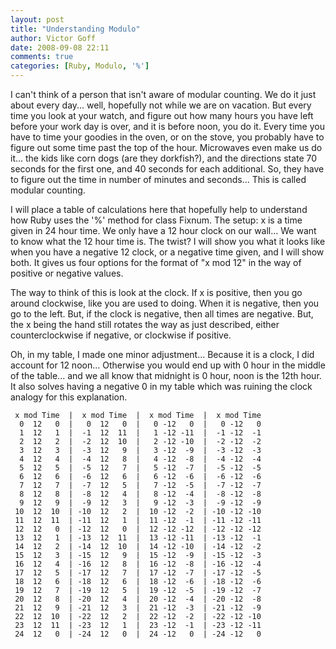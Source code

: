 ```yaml
---
layout: post
title: "Understanding Modulo"
author: Victor Goff
date: 2008-09-08 22:11
comments: true
categories: [Ruby, Modulo, '%']
---
```

I can't think of a person that isn't aware of modular counting.  We do it just about every day... well, hopefully not while we are on vacation.  But every time you look at your watch, and figure out how many hours you have left before your work day is over, and it is before noon, you do it.<!-- more -->  Every time you have to time your goodies in the oven, or on the stove, you probably have to figure out some time past the top of the hour.  Microwaves even make us do it... the kids like corn dogs (are they dorkfish?), and the directions state 70 seconds for the first one, and 40 seconds for each additional.  So, they have to figure out the time in number of minutes and seconds... This is called modular counting.

I will place a table of calculations here that hopefully help to understand how Ruby uses the '%' method for class Fixnum.  The setup:  x is a time given in 24 hour time.  We only have a 12 hour clock on our wall... We want to know what the 12 hour time is.  The twist?  I will show you what it looks like when you have a negative 12 clock, or a negative time given, and I will show both.  It gives us four options for the format of "x mod 12" in the way of positive or negative values.

The way to think of this is look at the clock.  If x is positive, then you go around clockwise, like you are used to doing.  When it is negative, then you go to the left.  But, if the clock is negative, then all times are negative.  But, the x being the hand still rotates the way as just described, either counterclockwise if negative, or clockwise if positive.

Oh, in my table, I made one minor adjustment... Because it is a clock, I did account for 12 noon... Otherwise you would end up with 0 hour in the middle of the table... and we all know that midnight is 0 hour, noon is the 12th hour.  It also solves having a negative 0 in my table which was ruining the clock analogy for this explanation.

``` text Table
 x mod Time  |  x mod Time  |  x mod Time  |  x mod Time   
  0  12   0  |   0  12   0  |   0 -12   0  |   0 -12   0
  1  12   1  |  -1  12  11  |   1 -12 -11  |  -1 -12  -1
  2  12   2  |  -2  12  10  |   2 -12 -10  |  -2 -12  -2
  3  12   3  |  -3  12   9  |   3 -12  -9  |  -3 -12  -3
  4  12   4  |  -4  12   8  |   4 -12  -8  |  -4 -12  -4
  5  12   5  |  -5  12   7  |   5 -12  -7  |  -5 -12  -5
  6  12   6  |  -6  12   6  |   6 -12  -6  |  -6 -12  -6
  7  12   7  |  -7  12   5  |   7 -12  -5  |  -7 -12  -7
  8  12   8  |  -8  12   4  |   8 -12  -4  |  -8 -12  -8
  9  12   9  |  -9  12   3  |   9 -12  -3  |  -9 -12  -9
 10  12  10  | -10  12   2  |  10 -12  -2  | -10 -12 -10
 11  12  11  | -11  12   1  |  11 -12  -1  | -11 -12 -11
 12  12   0  | -12  12   0  |  12 -12 -12  | -12 -12 -12
 13  12   1  | -13  12  11  |  13 -12 -11  | -13 -12  -1
 14  12   2  | -14  12  10  |  14 -12 -10  | -14 -12  -2
 15  12   3  | -15  12   9  |  15 -12  -9  | -15 -12  -3
 16  12   4  | -16  12   8  |  16 -12  -8  | -16 -12  -4
 17  12   5  | -17  12   7  |  17 -12  -7  | -17 -12  -5
 18  12   6  | -18  12   6  |  18 -12  -6  | -18 -12  -6
 19  12   7  | -19  12   5  |  19 -12  -5  | -19 -12  -7
 20  12   8  | -20  12   4  |  20 -12  -4  | -20 -12  -8
 21  12   9  | -21  12   3  |  21 -12  -3  | -21 -12  -9
 22  12  10  | -22  12   2  |  22 -12  -2  | -22 -12 -10
 23  12  11  | -23  12   1  |  23 -12  -1  | -23 -12 -11
 24  12   0  | -24  12   0  |  24 -12   0  | -24 -12   0
```

